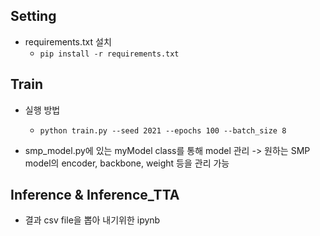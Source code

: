 ## Setting
- requirements.txt 설치 
  - `pip install -r requirements.txt`

## Train
- 실행 방법
  - `python train.py --seed 2021 --epochs 100 --batch_size 8`

- smp_model.py에 있는 myModel class를 통해 model 관리 -> 원하는 SMP model의 encoder, backbone, weight 등을 관리 가능

## Inference & Inference_TTA
- 결과 csv file을 뽑아 내기위한 ipynb
